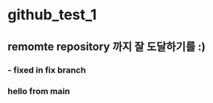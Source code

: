 # github_test_1

## remomte repository 까지 잘 도달하기를 :)

### - fixed in fix branch

### hello from main
